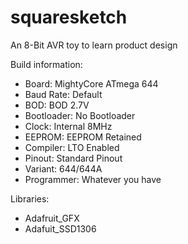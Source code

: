 # squaresketch
An 8-Bit AVR toy to learn product design

Build information:

  * Board: MightyCore ATmega 644 
  * Baud Rate: Default
  * BOD: BOD 2.7V
  * Bootloader: No Bootloader
  * Clock: Internal 8MHz
  * EEPROM: EEPROM Retained
  * Compiler: LTO Enabled
  * Pinout: Standard Pinout
  * Variant: 644/644A
  * Programmer: Whatever you have

Libraries:

  * Adafruit_GFX
  * Adafuit_SSD1306
  